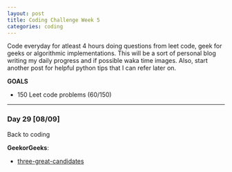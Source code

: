 ```yaml
---
layout: post
title: Coding Challenge Week 5
categories: coding
---
```


Code everyday for atleast 4 hours doing questions from leet code, geek for geeks or algorithmic implementations. This will be a sort of personal blog writing my daily progress and if possible waka time images. Also, start another post for helpful python tips that I can refer later on.

**GOALS**
* 150 Leet code problems (60/150) 



---
### **Day 29** [08/09]

Back to coding

**GeekorGeeks**:
* [three-great-candidates](http://practice.geeksforgeeks.org/problems/three-great-candidates/0)

